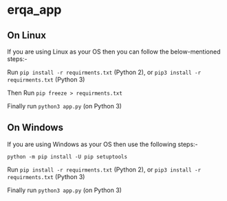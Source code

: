 # erqa_app


## On Linux

If you are using Linux as your OS then you can follow the below-mentioned steps:-

Run ```pip install -r requirments.txt``` (Python 2), or ```pip3 install -r requirments.txt``` (Python 3)

Then Run ```pip freeze > requirments.txt```

Finally run ```python3 app.py``` (on Python 3)


## On Windows

If you are using Windows as your OS then use the following steps:-
```
python -m pip install -U pip setuptools
```

Run ```pip install -r requirments.txt``` (Python 2), or ```pip3 install -r requirments.txt``` (Python 3)

Finally run ```python3 app.py``` (on Python 3)


